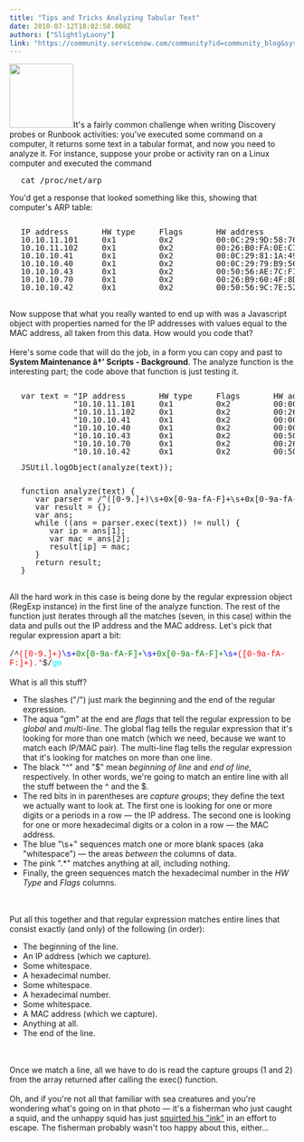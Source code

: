 ```yaml
---
title: "Tips and Tricks Analyzing Tabular Text"
date: 2010-07-12T18:02:58.000Z
authors: ["SlightlyLoony"]
link: "https://community.servicenow.com/community?id=community_blog&sys_id=f84ee2addbd0dbc01dcaf3231f961904"
---
```

<p><img  alt="" class="jive-image" src="6f7bfc8adb1c9344e9737a9e0f9619a8.iix" style="width: auto; height: 113px;" />It's a fairly common challenge when writing Discovery probes or Runbook activities: you've executed some command on a computer, it returns some text in a tabular format, and now you need to analyze it. For instance, suppose your probe or activity ran on a Linux computer and executed the command <pre style="margin-left:20px">cat /proc/net/arp</pre>You'd get a response that looked something like this, showing that computer's ARP table:<br /><pre style="margin-left:20px;line-height:1;"><br />IP address       HW type     Flags       HW address            Mask     Device<br />10.10.11.101     0x1         0x2         00:0C:29:9D:58:76     *        eth0<br />10.10.11.102     0x1         0x2         00:26:B0:FA:0E:C7     *        eth0<br />10.10.10.41      0x1         0x2         00:0C:29:81:1A:49     *        eth0<br />10.10.10.40      0x1         0x2         00:0C:29:79:B9:56     *        eth0<br />10.10.10.43      0x1         0x2         00:50:56:AE:7C:F1     *        eth0<br />10.10.10.70      0x1         0x2         00:26:B9:60:4F:8D     *        eth0<br />10.10.10.42      0x1         0x2         00:50:56:9C:7E:52     *        eth0<br /></pre><br />Now suppose that what you really wanted to end up with was a Javascript object with properties named for the IP addresses with values equal to the MAC address, all taken from this data. How would you code that?<br /><!--break--><br /> Here's some code that will do the job, in a form you can copy and past to <b>System Maintenance â†’ Scripts - Background</b>. The analyze function is the interesting part; the code above that function is just testing it.<br /><pre style="margin-left:20px;line-height:1;"><br />var text = "IP address       HW type     Flags       HW address            Mask     Device\n" +<br />           "10.10.11.101     0x1         0x2         00:0C:29:9D:58:76     *        eth0\n" +<br />           "10.10.11.102     0x1         0x2         00:26:B0:FA:0E:C7     *        eth0\n" +<br />           "10.10.10.41      0x1         0x2         00:0C:29:81:1A:49     *        eth0\n" +<br />           "10.10.10.40      0x1         0x2         00:0C:29:79:B9:56     *        eth0\n" +<br />           "10.10.10.43      0x1         0x2         00:50:56:AE:7C:F1     *        eth0\n" +<br />           "10.10.10.70      0x1         0x2         00:26:B9:60:4F:8D     *        eth0\n" +<br />           "10.10.10.42      0x1         0x2         00:50:56:9C:7E:52     *        eth0\n";<br /><br />JSUtil.logObject(analyze(text));<br /><br /><br />function analyze(text) {<br />   var parser = /^([0-9.]+)\s+0x[0-9a-fA-F]+\s+0x[0-9a-fA-F]+\s+([0-9a-fA-F:]+).*$/gm;<br />   var result = {};<br />   var ans;<br />   while ((ans = parser.exec(text)) != null) {<br />      var ip = ans[1];<br />      var mac = ans[2];<br />      result[ip] = mac;<br />   }<br />   return result;<br />}<br /></pre><br />All the hard work in this case is being done by the regular expression object (RegExp instance) in the first line of the analyze function. The rest of the function just iterates through all the matches (seven, in this case) within the data and pulls out the IP address and the MAC address. Let's pick that regular expression apart a bit:<br /><br /><span style="font-family: Courier">/^<span style="color: red;">([0-9.]+)</span><span style="color: blue;">\s+</span><span style="color: green;">0x[0-9a-fA-F]+</span><span style="color: blue;">\s+</span><span style="color: green;">0x[0-9a-fA-F]+</span><span style="color: blue;">\s+</span><span style="color: red;">([0-9a-fA-F:]+)</span><span style="color: deeppink;">.*</span>$/<span style="color: aqua;">gm</span></span><br /><br />What is all this stuff?<br /><ul><li>The slashes ("/") just mark the beginning and the end of the regular expression.</li><li>The aqua "gm" at the end are <i>flags</i> that tell the regular expression to be <i>global</i> and <i>multi-line</i>. The global flag tells the regular expression that it's looking for more than one match (which we need, because we want to match each IP/MAC pair). The multi-line flag tells the regular expression that it's looking for matches on more than one line.</li><li>The black "^" and "$" mean <i>beginning of line</i> and <i>end of line</i>, respectively. In other words, we're going to match an entire line with all the stuff between the ^ and the $.</li><li>The red bits in in parentheses are <i>capture groups</i>; they define the text we actually want to look at. The first one is looking for one or more digits or a periods in a row — the IP address. The second one is looking for one or more hexadecimal digits or a colon in a row — the MAC address.</li><li>The blue "\s+" sequences match one or more blank spaces (aka "whitespace") — the areas <i>between</i> the columns of data.</li><li>The pink ".*" matches anything at all, including nothing.</li><li>Finally, the green sequences match the hexadecimal number in the <i>HW Type</i> and <i>Flags</i> columns.</li></ul><br /><br />Put all this together and that regular expression matches entire lines that consist exactly (and only) of the following (in order):<br /><ul><li>The beginning of the line.</li><li>An IP address (which we capture).</li><li>Some whitespace.</li><li>A hexadecimal number.</li><li>Some whitespace.</li><li>A hexadecimal number.</li><li>Some whitespace.</li><li>A MAC address (which we capture).</li><li>Anything at all.</li><li>The end of the line.</li></ul><br /><br />Once we match a line, all we have to do is read the capture groups (1 and 2) from the array returned after calling the exec() function.<br /><br />Oh, and if you're not all that familiar with sea creatures and you're wondering what's going on in that photo — it's a fisherman who just caught a squid, and the unhappy squid has just <a title=".wikipedia.org/wiki/Squid_ink" href="http://en.wikipedia.org/wiki/Squid_ink">squirted his "ink"</a> in an effort to escape. The fisherman probably wasn't too happy about this, either...</p>